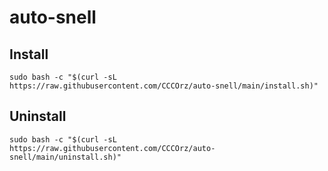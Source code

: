 # auto-snell

## Install
```
sudo bash -c "$(curl -sL https://raw.githubusercontent.com/CCCOrz/auto-snell/main/install.sh)"
```

## Uninstall
```
sudo bash -c "$(curl -sL https://raw.githubusercontent.com/CCCOrz/auto-snell/main/uninstall.sh)"
```

